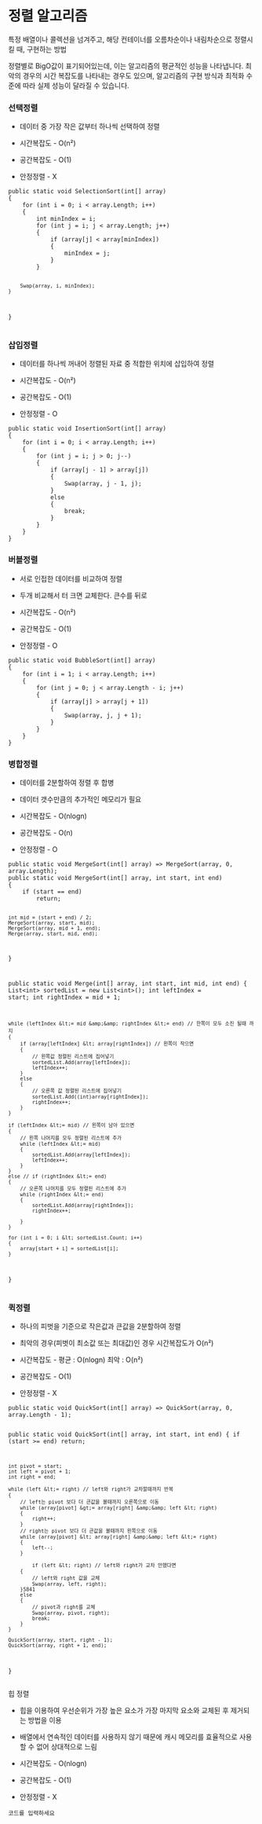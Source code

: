 <h1 id="정렬-알고리즘">정렬 알고리즘</h1>
<p>특정 배열이나 콜렉션을 넘겨주고, 해당 컨테이너를 오름차순이나 내림차순으로 정렬시킬 때, 구현하는 방법</p>
<p>정렬별로 BigO값이 표기되어있는데, 이는 알고리즘의 평균적인 성능을 나타냅니다. 최악의 경우의 시간 복잡도를 나타내는 경우도 있으며, 알고리즘의 구현 방식과 최적화 수준에 따라 실제 성능이 달라질 수 있습니다.</p>
<h3 id="선택정렬">선택정렬</h3>
<ul>
<li><p>데이터 중 가장 작은 값부터 하나씩 선택하여 정렬</p>
</li>
<li><p>시간복잡도 -  O(n²)</p>
</li>
<li><p>공간복잡도 -  O(1)</p>
</li>
<li><p>안정정렬   -  X</p>
</li>
</ul>
<pre><code>public static void SelectionSort(int[] array)
{
    for (int i = 0; i &lt; array.Length; i++)
    {
        int minIndex = i;
        for (int j = i; j &lt; array.Length; j++)
        {
            if (array[j] &lt; array[minIndex])
            {
                minIndex = j;
            }
        }

        Swap(array, i, minIndex);
    }
}</code></pre><h3 id="삽입정렬">삽입정렬</h3>
<ul>
<li><p>데이터를 하나씩 꺼내어 정렬된 자료 중 적합한 위치에 삽입하여 정렬</p>
</li>
<li><p>시간복잡도 -  O(n²)</p>
</li>
<li><p>공간복잡도 -  O(1)</p>
</li>
<li><p>안정정렬   -  O</p>
</li>
</ul>
<pre><code>public static void InsertionSort(int[] array)
{
    for (int i = 0; i &lt; array.Length; i++)
    {
        for (int j = i; j &gt; 0; j--)
        {
            if (array[j - 1] &gt; array[j])
            {
                Swap(array, j - 1, j);
            }
            else
            {
                break;
            }
        }
    }
}</code></pre><h3 id="버블정렬">버블정렬</h3>
<ul>
<li><p>서로 인접한 데이터를 비교하여 정렬</p>
</li>
<li><p>두개 비교해서 터 크면 교체한다. 큰수를 뒤로</p>
</li>
<li><p>시간복잡도 -  O(n²)</p>
</li>
<li><p>공간복잡도 -  O(1)</p>
</li>
<li><p>안정정렬   -  O</p>
</li>
</ul>
<pre><code>public static void BubbleSort(int[] array)
{
    for (int i = 1; i &lt; array.Length; i++)
    {
        for (int j = 0; j &lt; array.Length - i; j++)
        {
            if (array[j] &gt; array[j + 1])
            {
                Swap(array, j, j + 1);
            }
        }
    }
}</code></pre><h3 id="병합정렬">병합정렬</h3>
<ul>
<li><p>데이터를 2분할하여 정렬 후 합병</p>
</li>
<li><p>데이터 갯수만큼의 추가적인 메모리가 필요</p>
</li>
<li><p>시간복잡도 -  O(nlogn)</p>
</li>
<li><p>공간복잡도 -  O(n)</p>
</li>
<li><p>안정정렬   -  O</p>
</li>
</ul>
<pre><code>public static void MergeSort(int[] array) =&gt; MergeSort(array, 0, array.Length);
public static void MergeSort(int[] array, int start, int end)
{
    if (start == end)
        return;

    int mid = (start + end) / 2;
    MergeSort(array, start, mid);
    MergeSort(array, mid + 1, end);
    Merge(array, start, mid, end);
}

public static void Merge(int[] array, int start, int mid, int end)
{
    List&lt;int&gt; sortedList = new List&lt;int&gt;();
    int leftIndex = start;
    int rightIndex = mid + 1;

    while (leftIndex &lt;= mid &amp;&amp; rightIndex &lt;= end) // 한쪽이 모두 소진 될때 까지
    {
        if (array[leftIndex] &lt; array[rightIndex]) // 왼쪽이 작으면
        {
            // 왼쪽값 정렬된 리스트에 집어넣기
            sortedList.Add(array[leftIndex]);
            leftIndex++;
        }
        else
        {
            // 오른쪽 값 정렬된 리스트에 집어넣기
            sortedList.Add((int)array[rightIndex]);
            rightIndex++;
        }
    }

    if (leftIndex &lt;= mid) // 왼쪽이 남아 있으면
    {
        // 왼쪽 나머지를 모두 정렬된 리스트에 추가
        while (leftIndex &lt;= mid)
        {
            sortedList.Add(array[leftIndex]);
            leftIndex++;
        }
    }
    else // if (rightIndex &lt;= end)
    {
        // 오른쪽 나머지를 모두 정렬된 리스트에 추가
        while (rightIndex &lt;= end)
        {
            sortedList.Add(array[rightIndex]);
            rightIndex++;

        }
    }

    for (int i = 0; i &lt; sortedList.Count; i++)
    {
        array[start + i] = sortedList[i];
    }
}</code></pre><h3 id="퀵정렬">퀵정렬</h3>
<ul>
<li><p>하나의 피벗을 기준으로 작은값과 큰값을 2분할하여 정렬</p>
</li>
<li><p>최악의 경우(피벗이 최소값 또는 최대값)인 경우 시간복잡도가 O(n²)</p>
</li>
<li><p>시간복잡도 -  평균 : O(nlogn)   최악 : O(n²)</p>
</li>
<li><p>공간복잡도 -  O(1)</p>
</li>
<li><p>안정정렬   -  X</p>
</li>
</ul>
<pre><code>public static void QuickSort(int[] array) =&gt; QuickSort(array, 0, array.Length - 1);

public static void QuickSort(int[] array, int start, int end)
{
    if (start &gt;= end)
        return;

    int pivot = start;
    int left = pivot + 1;
    int right = end;

    while (left &lt;= right) // left와 right가 교차할때까지 반복
    {
        // left는 pivot 보다 더 큰값을 볼때까지 오른쪽으로 이동
        while (array[pivot] &gt;= array[right] &amp;&amp; left &lt; right)
        {
            right++;
        }
        // right는 pivot 보다 더 큰값을 볼때까지 왼쪽으로 이동
        while (array[pivot] &lt; array[right] &amp;&amp; left &lt;= right)
        {
            left--;
        }

            if (left &lt; right) // left와 right가 교차 안했다면
        {
            // left와 right 값을 교체
            Swap(array, left, right);
        }5841
        else
        {
            // pivot과 right를 교체
            Swap(array, pivot, right);
            break;
        }
    }

    QuickSort(array, start, right - 1);
    QuickSort(array, right + 1, end);

}</code></pre><p>힙 정렬</p>
<ul>
<li><p>힙을 이용하여 우선순위가 가장 높은 요소가 가장 마지막 요소와 교체된 후 제거되는 방법을 이용</p>
</li>
<li><p>배열에서 연속적인 데이터를 사용하지 않기 때문에 캐시 메모리를 효율적으로 사용할 수 없어 상대적으로 느림</p>
</li>
<li><p>시간복잡도 -  O(nlogn)</p>
</li>
<li><p>공간복잡도 -  O(1)</p>
</li>
<li><p>안정정렬   -  X</p>
</li>
</ul>
<pre><code>코드를 입력하세요</code></pre>